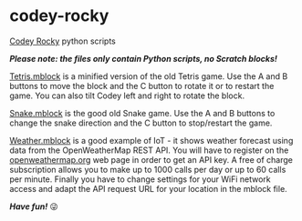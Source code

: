 # codey-rocky
[Codey Rocky](https://www.makeblock.com/steam-kits/codey-rocky) python scripts

***Please note: the files only contain Python scripts, no Scratch blocks!***

[Tetris.mblock](/Tetris.mblock) is a minified version of the old Tetris game.
Use the A and B buttons to move the block and the C button to rotate it or to restart the game.
You can also tilt Codey left and right to rotate the block.

[Snake.mblock](/Snake.mblock) is the good old Snake game.
Use the A and B buttons to change the snake direction and the C button to stop/restart the game.

[Weather.mblock](/Weather.mblock) is a good example of IoT - it shows weather forecast using data from the OpenWeatherMap REST API. You will have to register on the [openweathermap.org](https://openweathermap.org/) web page in order to get an API key. A free of charge subscription allows you to make up to 1000 calls per day or up to 60 calls per minute.
Finally you have to change settings for your WiFi network access and adapt the API request URL for your location in the mblock file.

***Have fun!*** :stuck_out_tongue_winking_eye:
